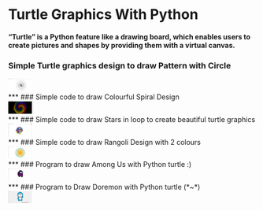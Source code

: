 # Turtle Graphics With Python
#### “Turtle” is a Python feature like a drawing board, which enables users to create pictures and shapes by providing them with a virtual canvas.
### Simple Turtle graphics design to draw Pattern with Circle 
<div><img src="turtle_graphics_imgs/turtle1.png" width="48"></div>
***
### Simple code to draw Colourful Spiral Design
<div><img src="turtle_graphics_imgs/turtle2.png" width="48"></div>
***
### Simple code to draw Stars in loop to create beautiful turtle graphics
<div><img src="turtle_graphics_imgs/turtle3.png" width="48"></div>
***
### Simple code to draw Rangoli Design with 2 colours
<div><img src="turtle_graphics_imgs/turtle4.png" width="48"></div>
***
### Program to draw Among Us with Python turtle :)
<div><img src="turtle_graphics_imgs/among_us.png" width="48"></div>
***
### Program to Draw Doremon with Python turtle (*~*)
<div><img src="turtle_graphics_imgs/doremon.png" width="48"></div>

